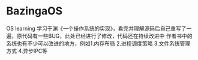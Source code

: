 # BazingaOS
OS learning
学习于渊《一个操作系统的实现》，看完并理解源码后自己重写了一遍，原代码有一些BUG，此处已经进行了修改，代码还在持续改进中
作者书中的系统也有不少可以改进的地方，例如1.内存布局 2.进程调度策略 3.文件系统管理方式 4.异步IPC等
